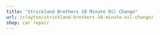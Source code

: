 ```yaml
---
title: "Strickland Brothers 10 Minute Oil Change"
url: /clayton/strickland-brothers-10-minute-oil-change/
shop: car repair
---
```

